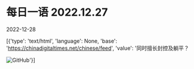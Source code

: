 # 每日一语 2022.12.27

2022-12-28

[{'type': 'text/html', 'language': None, 'base': 'https://chinadigitaltimes.net/chinese/feed', 'value': '同时擅长封控及躺平？

![GitHub](https://chinadigitaltimes.net/chinese/files/2022/12/2022.12.27.jpg)'}]